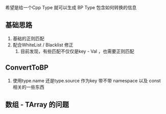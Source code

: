 希望是给一个Cpp Type 就可以生成 BP Type 包含如何转换的信息

## 基础思路
1. 基础的正则匹配
2. 配合WhiteList  / Blacklist 修正
	1. 目前发现，有些匹配不仅仅是key - Val ，也需要正则匹配

## ConvertToBP
1. 使用type.name 还是type.source 作为key 带不带 namespace 以及 const 相关的一些东西





## 数组 - TArray 的问题
